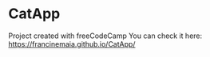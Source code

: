 # CatApp
Project created with freeCodeCamp
You can check it here: https://francinemaia.github.io/CatApp/
